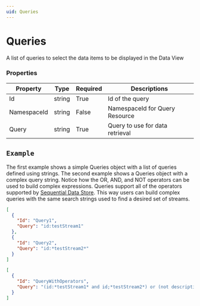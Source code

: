 ```yaml
---
uid: Queries
---
```


 
 # Queries
A list of queries to select the data items to be displayed in the Data View
### Properties

Property | Type | Required | Descriptions
 --- | --- | --- | ---
Id | string | True | Id of the query
NamespaceId | string | False | NamespaceId for Query Resource
Query | string | True | Query to use for data retrieval

## `Example` 
The first example shows a simple Queries object with a list of queries defined using strings. The second example shows a Queries object with a complex query string. Notice how the OR, AND, and NOT operators can be used to build complex expressions. Queries support all of the operators supported by [Sequential Data Store](https://ocs-docs.osisoft.com/Documentation/SequentialDataStore/Searching.html). This way users can build complex queries with the same search strings used to find a desired set of streams.
```json
[
  {
    "Id": "Query1",
    "Query": "id:testStream1"
  },
  {
    "Id": "Query2",
    "Query": "id:*testStream2*"
  }
]
``` 
```json
[
  {
    "Id": "QueryWithOperators",
    "Query": "(id:*testStream1* and id;*testStream2*) or (not description:*testStream3*)"
  }
]
``` 
